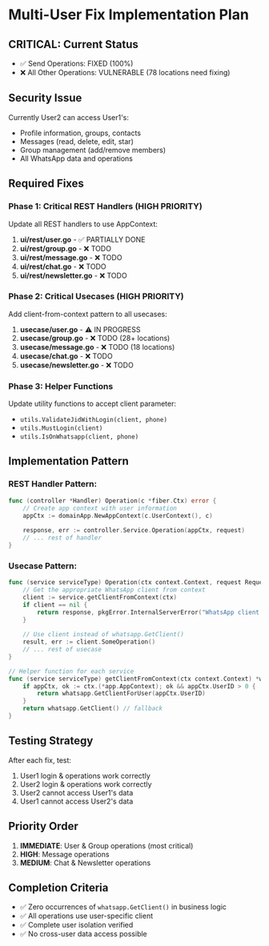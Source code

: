 # Multi-User Fix Implementation Plan

## CRITICAL: Current Status
- ✅ Send Operations: FIXED (100%)
- ❌ All Other Operations: VULNERABLE (78 locations need fixing)

## Security Issue
Currently User2 can access User1's:
- Profile information, groups, contacts
- Messages (read, delete, edit, star)
- Group management (add/remove members)
- All WhatsApp data and operations

## Required Fixes

### Phase 1: Critical REST Handlers (HIGH PRIORITY)
Update all REST handlers to use AppContext:

1. **ui/rest/user.go** - ✅ PARTIALLY DONE
2. **ui/rest/group.go** - ❌ TODO
3. **ui/rest/message.go** - ❌ TODO
4. **ui/rest/chat.go** - ❌ TODO
5. **ui/rest/newsletter.go** - ❌ TODO

### Phase 2: Critical Usecases (HIGH PRIORITY)
Add client-from-context pattern to all usecases:

1. **usecase/user.go** - ⚠️ IN PROGRESS
2. **usecase/group.go** - ❌ TODO (28+ locations)
3. **usecase/message.go** - ❌ TODO (18 locations)
4. **usecase/chat.go** - ❌ TODO
5. **usecase/newsletter.go** - ❌ TODO

### Phase 3: Helper Functions
Update utility functions to accept client parameter:
- `utils.ValidateJidWithLogin(client, phone)`
- `utils.MustLogin(client)`
- `utils.IsOnWhatsapp(client, phone)`

## Implementation Pattern

### REST Handler Pattern:
```go
func (controller *Handler) Operation(c *fiber.Ctx) error {
    // Create app context with user information
    appCtx := domainApp.NewAppContext(c.UserContext(), c)
    
    response, err := controller.Service.Operation(appCtx, request)
    // ... rest of handler
}
```

### Usecase Pattern:
```go
func (service serviceType) Operation(ctx context.Context, request Request) (Response, error) {
    // Get the appropriate WhatsApp client from context
    client := service.getClientFromContext(ctx)
    if client == nil {
        return response, pkgError.InternalServerError("WhatsApp client not available")
    }
    
    // Use client instead of whatsapp.GetClient()
    result, err := client.SomeOperation()
    // ... rest of usecase
}

// Helper function for each service
func (service serviceType) getClientFromContext(ctx context.Context) *whatsmeow.Client {
    if appCtx, ok := ctx.(*app.AppContext); ok && appCtx.UserID > 0 {
        return whatsapp.GetClientForUser(appCtx.UserID)
    }
    return whatsapp.GetClient() // fallback
}
```

## Testing Strategy
After each fix, test:
1. User1 login & operations work correctly
2. User2 login & operations work correctly  
3. User2 cannot access User1's data
4. User1 cannot access User2's data

## Priority Order
1. **IMMEDIATE**: User & Group operations (most critical)
2. **HIGH**: Message operations
3. **MEDIUM**: Chat & Newsletter operations

## Completion Criteria
- ✅ Zero occurrences of `whatsapp.GetClient()` in business logic
- ✅ All operations use user-specific client
- ✅ Complete user isolation verified
- ✅ No cross-user data access possible
